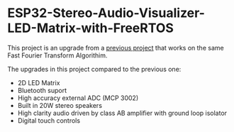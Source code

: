# ESP32-Stereo-Audio-Visualizer-LED-Matrix-with-FreeRTOS
This project is an upgrade from a [previous project](https://www.hackster.io/chef_jeff69/esp32-stereo-audio-spectrum-visualizer-with-amplifier-47bbff) that works on the same Fast Fourier Transform Algorithim. 

The upgrades in this project compared to the previous one:
- 2D LED Matrix
- Bluetooth suport
- High accuracy external ADC (MCP 3002)
- Built in 20W stereo speakers 
- High clarity audio driven by class AB amplifier with ground loop isolator
- Digital touch controls
